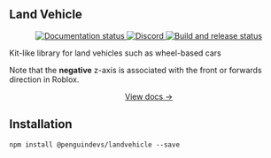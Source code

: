 ## Land Vehicle

<div align="center">
  <a href="http://penguindevs.github.io/PenguinEngine">
    <img src="https://github.com/PenguinDevs/PenguinEngine/actions/workflows/docs.yml/badge.svg" alt="Documentation status" />
  </a>
  <a href="https://discord.gg/xq25Exwf3X">
    <img src="https://img.shields.io/discord/1393987779343679649?color=5865F2&label=discord&logo=discord&logoColor=white" alt="Discord" />
  </a>
  <a href="https://github.com/PenguinDevs/PenguinEngine/actions">
    <img src="https://github.com/PenguinDevs/PenguinEngine/actions/workflows/build.yml/badge.svg" alt="Build and release status" />
  </a>
</div>

Kit-like library for land vehicles such as wheel-based cars

Note that the **negative** z-axis is associated with the front or forwards direction in Roblox.

<div align="center"><a href="https://penguindevs.github.io/PenguinEngine/api/LandVehicleUtils">View docs →</a></div>

## Installation

```
npm install @penguindevs/landvehicle --save
```
